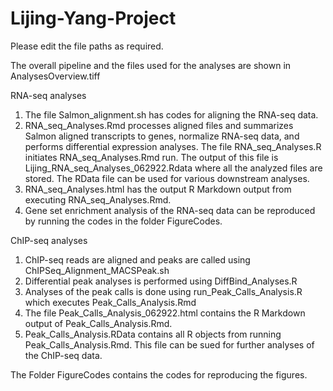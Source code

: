 # Lijing-Yang-Project
Please edit the file paths as required.

The overall pipeline and the files used for the analyses are shown in AnalysesOverview.tiff


RNA-seq analyses
1) The file Salmon_alignment.sh has codes for aligning the RNA-seq data.
2) RNA_seq_Analyses.Rmd processes aligned files and summarizes  Salmon aligned transcripts to genes, normalize RNA-seq data, and performs differential expression analyses. The file RNA_seq_Analyses.R initiates RNA_seq_Analyses.Rmd run. The output of this file is Lijing_RNA_seq_Analyses_062922.Rdata where all the analyzed files are stored. The RData file can be used for various downstream analyses.
3) RNA_seq_Analyses.html has the output R Markdown output from executing RNA_seq_Analyses.Rmd.  
4) Gene set enrichment analysis of the RNA-seq data can be reproduced by running the codes in the folder FigureCodes.



ChIP-seq analyses
1) ChIP-seq reads are aligned and peaks are called using ChIPSeq_Alignment_MACSPeak.sh
2) Differential peak analyses is performed using DiffBind_Analyses.R
3) Analyses of the peak calls is done using run_Peak_Calls_Analysis.R which executes Peak_Calls_Analysis.Rmd
4) The file Peak_Calls_Analysis_062922.html contains the R Markdown output of Peak_Calls_Analysis.Rmd.
5) Peak_Calls_Analysis.RData contains all R objects from running Peak_Calls_Analysis.Rmd. This file can be sued for further analyses of the ChIP-seq data.

The Folder FigureCodes contains the codes for reproducing the figures.
